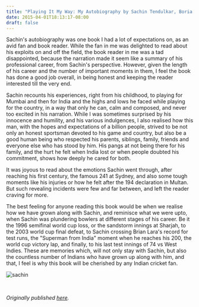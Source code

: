 ```yaml
---
title: "Playing It My Way: My Autobiography by Sachin Tendulkar, Boria Majumdar"
date: 2015-04-01T18:13:17-08:00
draft: false
---
```


Sachin's autobiography was one book I had a lot of expectations on, as an avid fan and book reader. While the fan in me was delighted to read about his exploits on and off the field, the book reader in me was a tad disappointed, because the narration made it seem like a summary of his professional career, from Sachin's perspective. However, given the length of his career and the number of important moments in them, I feel the book has done a good job overall, in being honest and keeping the reader interested till the very end.

Sachin recounts his experiences, right from his childhood, to playing for Mumbai and then for India and the highs and lows he faced while playing for the country, in a way that only he can, calm and composed, and never too excited in his narration. While I was sometimes surprised by his innocence and humility, and his various indulgences, I also realised how this man, with the hopes and expectations of a billion people, strived to be not only an honest sportsman devoted to his game and country, but also be a good human being who respected his parents, siblings, family, friends and everyone else who has stood by him. His pangs at not being there for his family, and the hurt he felt when India lost or when people doubted his commitment, shows how deeply he cared for both.

It was joyous to read about the emotions Sachin went through, after reaching his first century, the famous 241 at Sydney, and also some tough moments like his injuries or how he felt after the 194 declaration in Multan. But such revealing incidents were few and far between, and left the reader craving for more.

The best feeling for anyone reading this book would be when we realise how we have grown along with Sachin, and reminisce what we were upto, when Sachin was plundering bowlers at different stages of his career. Be it the 1996 semifinal world cup loss, or the sandstorm innings at Sharjah, to the 2003 world cup final defeat, to Sachin crossing Brian Lara's record for test runs, the "Superman from India" moment when he reaches his 200, the world cup victory lap, and finally, to his last test innings of 74 vs West Indies. These are memories which, will not only stay with Sachin, but also the countless number of Indians who have grown up along with him, and that, I feel is why this book will be cherished by any Indian cricket fan.

![sachin](/sachin.jpg)

&nbsp;&nbsp;

*Originally published [here](https://www.goodreads.com/review/show/1212793263).*